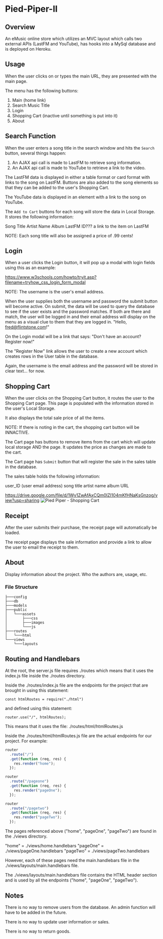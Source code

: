 # Pied-Piper-II

## Overview

An eMusic online store which utilizes an MVC layout which calls two external APIs (LastFM and YouTube), has hooks into a MySql database and is deployed on Heroku.

## Usage

When the user clicks on or types the main URL, they are presented with the main page.
 
The menu has the following buttons:
 
  1. Main (home link)
  2. Search Music Title
  3. Login
  4. Shopping Cart (inactive until something is put into it)
  5. About
 
## Search Function
 
When the user enters a song title in the search window and hits the `Search` button, several things happen:
 1. An AJAX api call is made to LastFM to retrieve song information.
 2. An AJAX api call is made to YouTube to retrieve a link to the video.
 
The LastFM data is displayed in either a table format or card format with links to the song on LastFM.  Buttons are also added to the song elements so that they can be added to the user's Shopping Cart.
 
The YouTube data is displayed in an element with a link to the song on YouTube.

The `Add to Cart` buttons for each song will store the data in Local Storage.
It stores the following information:

Song Title
Artist Name
Album
LastFM ID???
a link to the item on LastFM

NOTE: Each song title will also be assigned a price of .99 cents!

## Login

When a user clicks the Login button, it will pop up a modal with login fields using this as an example:

https://www.w3schools.com/howto/tryit.asp?filename=tryhow_css_login_form_modal

NOTE: The username is the user's email address.

When the user supplies both the username and password the submit button will become active.  On submit, the data will be used to query the database to see if the user exists and the password matches.  If both are there and match, the user will be logged in and their email address will display on the menu as a visual clue to them that they are logged in.  "Hello, fred@flintstone.com!"

On the Login modal will be a link that says: "Don't have an account?  Register now!"

The "Register Now" link allows the user to create a new account which creates rows in the User table in the database.

Again, the username is the email address and the password will be stored in clear text... for now.

## Shopping Cart

When the user clicks on the Shopping Cart button, it routes the user to the Shopping Cart page.  This page is populated with the information stored in the user's Local Storage.

It also displays the total sale price of all the items.

NOTE: If there is noting in the cart, the shopping cart button will be INNACTIVE.

The Cart page has buttons to remove items from the cart which will update local storage AND the page.  It updates the price as changes are made to the cart.

The Cart page has `Submit` button that will register the sale in the sales table in the database.

The sales table holds the following information:

user_ID (user email address)
song title
artist name
album
URL

https://drive.google.com/file/d/1Wy1ZwAfAxCQm0IZI104mKfHNaKsGnzog/view?usp=sharing
![Pied Piper - Shopping Cart](https://drive.google.com/open?id=1Wy1ZwAfAxCQm0IZI104mKfHNaKsGnzog)

## Receipt

After the user submits their purchase, the receipt page will automatically be loaded.

The receipt page displays the sale information and provide a link to allow the user to email the receipt to them.

## About

Display information about the project.  Who the authors are, usage, etc.

### File Structure
```
├───config
├───db
├───models
├───public
│   └───assets
│       ├───css
│       ├───images
│       └───js
├───routes
│   └───html
└───views
    └───layouts 
 ```
 
## Routing and Handlebars

At the root, the server.js file requires ./routes which means that it uses the index.js file inside the ./routes directory.

Inside the ./routes/index.js file are the endpoints for the project that are brought in using this statement:

`const htmlRoutes = require("./html")`

and defined using this statement:

`router.use("/", htmlRoutes);`

This means that it uses the file: ./routes/html/htmlRoutes.js

Inside the ./routes/html/htmlRoutes.js file are the actual endpoints for our project.  For example:
```js
router
  .route("/")
  .get(function (req, res) {
    res.render("home");
  });

router
  .route("/pageone")
  .get(function (req, res) {
    res.render("pageOne");
  });

router
  .route("/pagetwo")
  .get(function (req, res) {
    res.render("pageTwo");
  });
```

The pages referenced above ("home", "pageOne", "pageTwo") are found in the ./views directory.

"home" = ./views/home.handlebars
"pageOne" = ./views/pageOne.handlebars
"pageTwo" = ./views/pageTwo.handlebars

However, each of these pages need the main.handlebars file in the ./views/layouts/main.handlebars file.

The ./views/layouts/main.handlebars file contains the HTML header section and is used by all the endpoints ("home", "pageOne", "pageTwo").
 
## Notes

There is no way to remove users from the database.  An admin function will have to be added in the future.

There is no way to update user information or sales. 

There is no way to return goods.










 
